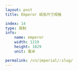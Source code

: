 ```yaml
---
layout: post
title: Emperor 纸张尺寸规格

index: 14
type: 英制
info:
    name: emperor
    width: 1219
    height: 1829
    unit: 毫米

permalink: /cn/imperial/:slug/
---
```



